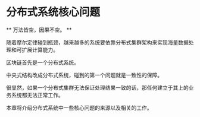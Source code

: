 # 分布式系统核心问题

** 万法皆空，因果不空。 **

随着摩尔定律碰到瓶颈，越来越多的系统要依靠分布式集群架构来实现海量数据处理和可扩展计算能力。

区块链首先是一个分布式系统。

中央式结构改成分布式系统，碰到的第一个问题就是一致性的保障。

很显然，如果一个分布式集群无法保证处理结果一致的话，那任何建立于其上的业务系统都无法正常工作。

本章将介绍分布式系统中一些核心问题的来源以及相关的工作。